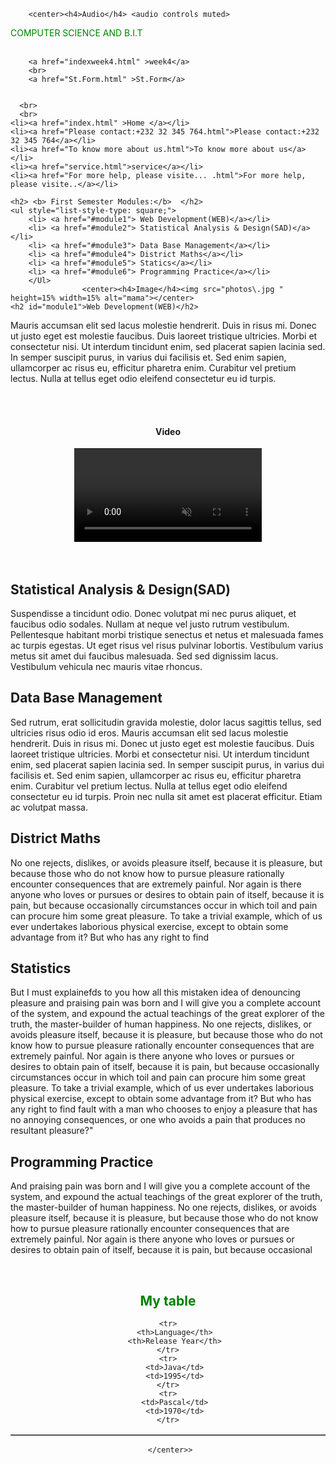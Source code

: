 <!DOCTYPE html>
<html lang="en">
<head>
    <meta charset="UTF-8">
    <meta http-equiv="X-UA-Compatible" content="IE=edge">
    <meta name="viewport" content="width=device-width, initial-scale=1.0">
    <title>Computer Science and B.I.T</title>
</head>

        <center><h4>Audio</h4> <audio controls muted>       
  <source src="videoplayback.mp3" type="audio/mp3">
    </audio></center>

<font color="green">
    COMPUTER SCIENCE AND B.I.T
    </font>
    <br>
    <br>
    <body> 

        <a href="indexweek4.html" >week4</a>
        <br>
        <a href="St.Form.html" >St.Form</a>

    
      <br>
      <br>
    <li><a href="index.html" >Home </a></li>
    <li><a href="Please contact:+232 32 345 764.html">Please contact:+232 32 345 764</a></li>
    <li><a href="To know more about us.html">To know more about us</a></li>
    <li><a href="service.html">service</a></li>
    <li><a href="For more help, please visite... .html">For more help, please visite..</a></li>

    <h2> <b> First Semester Modules:</b>  </h2>
    <ul style="list-style-type: square;">
        <li> <a href="#module1"> Web Development(WEB)</a></li>
        <li> <a href="#module2"> Statistical Analysis & Design(SAD)</a></li>
        <li> <a href="#module3"> Data Base Management</a></li>
        <li> <a href="#module4"> District Maths</a></li>
        <li> <a href="#module5"> Statics</a></li>
        <li> <a href="#module6"> Programming Practice</a></li>
        </Ul> 
                    <center><h4>Image</h4><img src="photos\.jpg " height=15% width=15% alt="mama"></center>
    <h2 id="module1">Web Development(WEB)</h2>

  <p>Mauris accumsan elit sed lacus molestie hendrerit. Duis in risus mi. Donec ut justo eget est molestie faucibus. Duis laoreet tristique ultricies. Morbi et consectetur nisi. Ut interdum tincidunt enim, sed placerat sapien lacinia sed. In semper suscipit purus, in varius dui facilisis et. Sed enim sapien, ullamcorper ac risus eu, efficitur pharetra enim. Curabitur vel pretium lectus. Nulla at tellus eget odio eleifend consectetur eu id turpis. </p>
  <br>
  <br>
  <center><h4>Video</h4><video height="150 with=150" controls muted>


         <source src="videoplayback.mp4" type="video/mp4">
   </video></center>
<br>
<br>
  
  <h2 id="module2">Statistical Analysis & Design(SAD)</h2>
<p>Suspendisse a tincidunt odio. Donec volutpat mi nec purus aliquet, et faucibus odio sodales. Nullam at neque vel justo rutrum vestibulum. Pellentesque habitant morbi tristique senectus et netus et malesuada fames ac turpis egestas. Ut eget risus vel risus pulvinar lobortis. Vestibulum varius metus sit amet dui faucibus malesuada. Sed sed dignissim lacus. Vestibulum vehicula nec mauris vitae rhoncus.</p>

  <h2 id="module3">Data Base Management</h2>
<P>Sed rutrum, erat sollicitudin gravida molestie, dolor lacus sagittis tellus, sed ultricies risus odio id eros. Mauris accumsan elit sed lacus molestie hendrerit. Duis in risus mi. Donec ut justo eget est molestie faucibus. Duis laoreet tristique ultricies. Morbi et consectetur nisi. Ut interdum tincidunt enim, sed placerat sapien lacinia sed. In semper suscipit purus, in varius dui facilisis et. Sed enim sapien, ullamcorper ac risus eu, efficitur pharetra enim. Curabitur vel pretium lectus. Nulla at tellus eget odio eleifend consectetur eu id turpis. Proin nec nulla sit amet est placerat efficitur. Etiam ac volutpat massa.</P>

  <h2 id="module4">District Maths</h2>
<p>No one rejects, dislikes, or avoids pleasure itself, because it is pleasure, but because those who do not know how to pursue pleasure rationally encounter consequences that are extremely painful. Nor again is there anyone who loves or pursues or desires to obtain pain of itself, because it is pain, but because occasionally circumstances occur in which toil and pain can procure him some great pleasure. To take a trivial example, which of us ever undertakes laborious physical exercise, except to obtain some advantage from it? But who has any right to find</p>

  <h2 id="module5">Statistics</h2>
<p>
But I must explainefds to you how all this mistaken idea of denouncing pleasure and praising pain was born and I will give you a complete account of the system, and expound the actual teachings of the great explorer of the truth, the master-builder of human happiness. No one rejects, dislikes, or avoids pleasure itself, because it is pleasure, but because those who do not know how to pursue pleasure rationally encounter consequences that are extremely painful. Nor again is there anyone who loves or pursues or desires to obtain pain of itself, because it is pain, but because occasionally circumstances occur in which toil and pain can procure him some great pleasure. To take a trivial example, which of us ever undertakes laborious physical exercise, except to obtain some advantage from it? But who has any right to find fault with a man who chooses to enjoy a pleasure that has no annoying consequences, or one who avoids a pain that produces no resultant pleasure?"
</p>
  <h2 id="module6">Programming Practice</h2>
<p> And praising pain was born and I will give you a complete account of the system, and expound the actual teachings of the great explorer of the truth, the master-builder of human happiness. No one rejects, dislikes, or avoids pleasure itself, because it is pleasure, but because those who do not know how to pursue pleasure rationally encounter consequences that are extremely painful. Nor again is there anyone who loves or pursues or desires to obtain pain of itself, because it is pain, but because occasional</p>
<br>

<center><font color="green">   
 <h2>My table</h2>
</font>
<table border="1px">

    <tr>
       <th>Language</th>
       <th>Release Year</th>
    </tr>
    <tr>
       <td>Java</td>
       <td>1995</td>
    </tr>
    <tr>
       <td>Pascal</td>
       <td>1970</td>
    </tr>
 </table>

     </center>>

    
</body>
</html>
